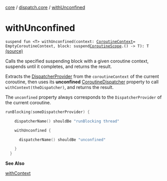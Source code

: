 [core](../index.md) / [dispatch.core](index.md) / [withUnconfined](./with-unconfined.md)

# withUnconfined

`suspend fun <T> withUnconfined(context: `[`CoroutineContext`](https://kotlinlang.org/api/latest/jvm/stdlib/kotlin.coroutines/-coroutine-context/index.html)` = EmptyCoroutineContext, block: suspend `[`CoroutineScope`](https://kotlin.github.io/kotlinx.coroutines/kotlinx-coroutines-core/kotlinx.coroutines/-coroutine-scope/index.html)`.() -> T): T` [(source)](https://github.com/RBusarow/Dispatch/tree/master/core/src/main/java/dispatch/core/Suspend.kt#L117)

Calls the specified suspending block with a given coroutine context, suspends until it completes, and returns
the result.

Extracts the [DispatcherProvider](-dispatcher-provider/index.md) from the `coroutineContext` of the current coroutine,
then uses its **unconfined** [CoroutineDispatcher](https://kotlin.github.io/kotlinx.coroutines/kotlinx-coroutines-core/kotlinx.coroutines/-coroutine-dispatcher/index.html) property to call `withContext(theDispatcher)`,
and returns the result.

The `unconfined` property always corresponds to the `DispatcherProvider` of the current coroutine.

``` kotlin
runBlocking(someDispatcherProvider) {

    dispatcherName() shouldBe "runBlocking thread"

    withUnconfined {

      dispatcherName() shouldBe "unconfined"

    }
  }
```

**See Also**

[withContext](https://kotlin.github.io/kotlinx.coroutines/kotlinx-coroutines-core/kotlinx.coroutines/with-context.html)

